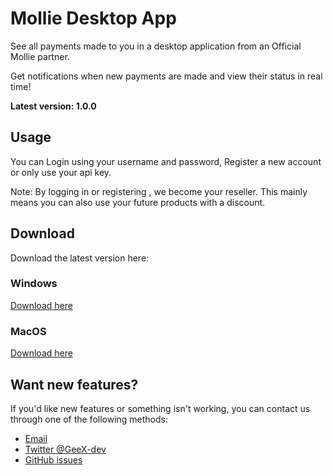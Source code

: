# Mollie Desktop App #

See all payments made to you in a desktop application from an Official Mollie partner.

Get notifications when new payments are made and view their status in real time!

<b>Latest version: 1.0.0</b>

## Usage ##
You can Login using your username and password, Register a new account or only use your api key.

Note: By logging in or registering , we become your reseller. This mainly means you can also use your future products with a discount.

## Download ## 
Download the latest version here:

### Windows ###
<a href="https://github.com/Geexteam/Mollie-Desktop/windows/Mollie_v1.0.0.exe.zip" target="_blank">Download here</a>


### MacOS ###
<a href="https://github.com/Geexteam/Mollie-Desktop/mac/Mollie_v1.0.0.app.zip" target="_blank">Download here</a>

## Want new features? ##
If you'd like new features or something isn't working, you can contact us through one of the following methods:
 - <a href="mailto:development@geex.compant?Subject=Mollie%20App%20App%20Suggestion">Email</a>
 - <a href="https://twitter.com/geex_team">Twitter @GeeX-dev</a>
 - <a href="https://github.com/Geexteam/Mollie-Desktop/issues">GitHub issues</a>


